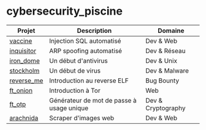 # cybersecurity_piscine

| Projet                                               | Description                               | Domaine            |
| ---------------------------------------------------- | ----------------------------------------- | ------------------ |
| [vaccine](https://github.com/Skalyaev/vaccine)       | Injection SQL automatisé                  | Dev & Web          |
| [inquisitor](https://github.com/Skalyaev/inquisitor) | ARP spoofing automatisé                   | Dev & Réseau       |
| [iron_dome](https://github.com/Skalyaev/iron_dome)   | Un début d'antivirus                      | Dev & Unix         |
| [stockholm](https://github.com/Skalyaev/stockholm)   | Un début de virus                         | Dev & Malware      |
| [reverse_me](https://github.com/Skalyaev/reverse_me) | Introduction au reverse ELF               | Bug Bounty         |
| [ft_onion](https://github.com/Skalyaev/ft_onion)     | Introduction à Tor                        | Web                |
| [ft_otp](https://github.com/Skalyaev/ft_otp)         | Générateur de mot de passe à usage unique | Dev & Cryptography |
| [arachnida](https://github.com/Skalyaev/arachnida)   | Scraper d'images web                      | Dev & Web          |
